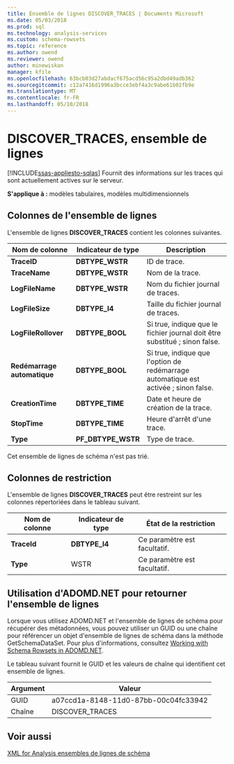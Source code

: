 ```yaml
---
title: Ensemble de lignes DISCOVER_TRACES | Documents Microsoft
ms.date: 05/03/2018
ms.prod: sql
ms.technology: analysis-services
ms.custom: schema-rowsets
ms.topic: reference
ms.author: owend
ms.reviewer: owend
author: minewiskan
manager: kfile
ms.openlocfilehash: 63bcb03d27abdacf675acd56c95a2dbd49adb362
ms.sourcegitcommit: c12a7416d1996a3bcce3ebf4a3c9abe61b02fb9e
ms.translationtype: MT
ms.contentlocale: fr-FR
ms.lasthandoff: 05/10/2018
---
```

# <a name="discovertraces-rowset"></a>DISCOVER_TRACES, ensemble de lignes
[!INCLUDE[ssas-appliesto-sqlas](../../../includes/ssas-appliesto-sqlas.md)]
  Fournit des informations sur les traces qui sont actuellement actives sur le serveur.  
  
 **S'applique à :** modèles tabulaires, modèles multidimensionnels  
  
## <a name="rowset-columns"></a>Colonnes de l'ensemble de lignes  
 L'ensemble de lignes **DISCOVER_TRACES** contient les colonnes suivantes.  
  
|Nom de colonne|Indicateur de type| Description|  
|-----------------|--------------------|-----------------|  
|**TraceID**|**DBTYPE_WSTR**|ID de trace.|  
|**TraceName**|**DBTYPE_WSTR**|Nom de la trace.|  
|**LogFileName**|**DBTYPE_WSTR**|Nom du fichier journal de traces.|  
|**LogFileSize**|**DBTYPE_I4**|Taille du fichier journal de traces.|  
|**LogFileRollover**|**DBTYPE_BOOL**|Si true, indique que le fichier journal doit être substitué ; sinon false.|  
|**Redémarrage automatique**|**DBTYPE_BOOL**|Si true, indique que l'option de redémarrage automatique est activée ; sinon false.|  
|**CreationTime**|**DBTYPE_TIME**|Date et heure de création de la trace.|  
|**StopTime**|**DBTYPE_TIME**|Heure d'arrêt d'une trace.|  
|**Type**|**PF_DBTYPE_WSTR**|Type de trace.|  
  
 Cet ensemble de lignes de schéma n'est pas trié.  
  
## <a name="restriction-columns"></a>Colonnes de restriction  
 L'ensemble de lignes **DISCOVER_TRACES** peut être restreint sur les colonnes répertoriées dans le tableau suivant.  
  
|Nom de colonne|Indicateur de type|État de la restriction|  
|-----------------|--------------------|-----------------------|  
|**TraceId**|**DBTYPE_I4**|Ce paramètre est facultatif.|  
|**Type**|WSTR|Ce paramètre est facultatif.|  
  
## <a name="using-adomdnet-to-return-the-rowset"></a>Utilisation d'ADOMD.NET pour retourner l'ensemble de lignes  
 Lorsque vous utilisez ADOMD.NET et l'ensemble de lignes de schéma pour récupérer des métadonnées, vous pouvez utiliser un GUID ou une chaîne pour référencer un objet d'ensemble de lignes de schéma dans la méthode GetSchemaDataSet. Pour plus d'informations, consultez [Working with Schema Rowsets in ADOMD.NET](../../../analysis-services/multidimensional-models-adomd-net-client/retrieving-metadata-working-with-schema-rowsets.md).  
  
 Le tableau suivant fournit le GUID et les valeurs de chaîne qui identifient cet ensemble de lignes.  
  
|Argument|Valeur|  
|--------------|-----------|  
|GUID|a07ccd1a-8148-11d0-87bb-00c04fc33942|  
|Chaîne|DISCOVER_TRACES|  
  
## <a name="see-also"></a>Voir aussi  
 [XML for Analysis ensembles de lignes de schéma](../../../analysis-services/schema-rowsets/xml/xml-for-analysis-schema-rowsets.md)  
  
  
